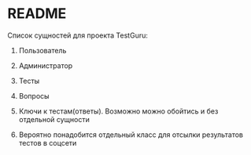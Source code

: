 # README

Cписок сущностей для проекта TestGuru:
1. Пользователь

2. Администратор

3. Тесты

4. Вопросы

5. Ключи к тестам(ответы). Возможно можно обойтись и без отдельной сущности

6. Вероятно понадобится отдельный класс для отсылки результатов тестов в соцсети
